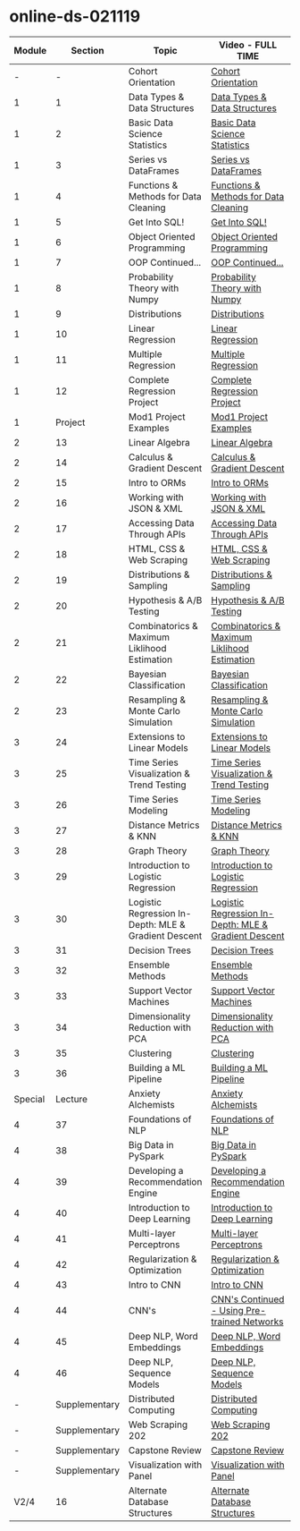 # online-ds-021119
| **Module** | **Section** | **Topic**       | **Video - FULL TIME**        | **Video - PART TIME** |
| ---------- | ----------- | --------------- | ---------------------------- | --------------------- |
| -          | -           | Cohort Orientation | [Cohort Orientation](https://youtu.be/-GltRwac6zw) | [Cohort Orientation](https://youtu.be/iTXcg9BCwzw) 
| 1          | 1           | Data Types & Data Structures | [Data Types & Data Structures](https://youtu.be/uqBofN6WZcU) | [Data Types & Data Structures](https://youtu.be/ZjSx2L8vBbI) 
| 1          | 2           | Basic Data Science Statistics | [Basic Data Science Statistics](https://youtu.be/uqBofN6WZcU) | [Basic Data Science Statistics]() 
| 1          | 3           | Series vs DataFrames | [Series vs DataFrames](https://youtu.be/QaaK6bOVgKo) | [Series vs DataFrames](https://youtu.be/DTVjtn_kmQ8) 
| 1          | 4           | Functions & Methods for Data Cleaning | [Functions & Methods for Data Cleaning](https://youtu.be/LZvQOfrYAZI) | [Data Types & Data Structures](https://youtu.be/y_2vIxo-IuA) 
| 1          | 5           | Get Into SQL! | [Get Into SQL!](https://youtu.be/-C5JvcCsvwg) | [Get Into SQL!](https://youtu.be/TCuLoGAuPOo) 
| 1          | 6           | Object Oriented Programming | [Object Oriented Programming](https://youtu.be/pN4BgBb2NrU) | [Object Oriented Programming]() 
| 1          | 7           | OOP Continued... | [OOP Continued...](https://youtu.be/5dexsSdvs5g) | [OOP Continued...](https://youtu.be/426GbeADm14) 
| 1          | 8           | Probability Theory with Numpy | [Probability Theory with Numpy](https://youtu.be/R7-HF-boJoU) | [Probability Theory with Numpy](https://youtu.be/T79xrRLL8kY) 
| 1          | 9           | Distributions | [Distributions](https://youtu.be/4U8AOf1RDLY) | [Distributions](https://youtu.be/SHHlOaKmIc8) 
| 1          | 10           | Linear Regression | [Linear Regression](https://youtu.be/HBHYTM_lBpA) | [Linear Regression](https://youtu.be/Vv0XiwawZU8)
| 1          | 11           | Multiple Regression | [Multiple Regression](https://youtu.be/BooKsUOq7Qk) | [Multiple Regression](https://youtu.be/vVLgZ6FTXEE) 
| 1          | 12           | Complete Regression Project | [Complete Regression Project](https://youtu.be/xpx1Czx7O64) | [Complete Regression Project](https://youtu.be/FsOm1yQ2JjM) 
| 1          | Project      | Mod1 Project Examples | [Mod1 Project Examples](https://youtu.be/QILZMUrVcsk) | [Mod1 Project Examples]()
| 2          | 13           | Linear Algebra | [Linear Algebra](https://youtu.be/DqbY1Ra0xro) | [Linear Algebra]()
| 2          | 14           | Calculus & Gradient Descent | [Calculus & Gradient Descent](https://youtu.be/SBhzvA03y64) | [Calculus & Gradient Descent](https://youtu.be/yaPptvOMrns)
| 2          | 15           | Intro to ORMs | [Intro to ORMs](https://youtu.be/8tygjzhsHIg) | [Intro to ORMs](https://youtu.be/MNj-NOkhtXs)
| 2          | 16           | Working with JSON & XML | [Working with JSON & XML](https://youtu.be/Kw6e-utq2os) | [Working with JSON & XML](https://youtu.be/EOhYT2_iuMY)
| 2          | 17           | Accessing Data Through APIs | [Accessing Data Through APIs](https://youtu.be/VpTXSsgI5lE) | [Accessing Data Through APIs](https://youtu.be/2eKZk9iN1zE)
| 2          | 18           | HTML, CSS & Web Scraping | [HTML, CSS & Web Scraping](https://youtu.be/6CnMbns5j4s) | [HTML, CSS & Web Scraping](https://youtu.be/No9k3CHs0fU)
| 2          | 19           | Distributions & Sampling | [Distributions & Sampling](https://youtu.be/czA__xdRywM) | [Distributions & Sampling](https://youtu.be/K3SZiy44qCA)
| 2          | 20           | Hypothesis & A/B Testing | [Hypothesis & A/B Testing](https://youtu.be/UsU2h73CjoU) | [Hypothesis & A/B Testing](https://youtu.be/EtqVnbcBkHk)
| 2          | 21           | Combinatorics & Maximum Liklihood Estimation | [Combinatorics & Maximum Liklihood Estimation](https://youtu.be/C9wao6q1FmA) | [Combinatorics & Maximum Liklihood Estimation](https://youtu.be/PACW82b64VQ)
| 2          | 22           | Bayesian Classification | [Bayesian Classification](https://youtu.be/CDYZgB73reI) | [Bayesian Classification](https://youtu.be/gIH6wWNsJtw)
| 2          | 23           | Resampling & Monte Carlo Simulation | [Resampling & Monte Carlo Simulation](https://youtu.be/UBtte80oKtQ) | [Resampling & Monte Carlo Simulation](https://youtu.be/0O05GTr_W3w)
| 3          | 24           | Extensions to Linear Models | [Extensions to Linear Models]() | [Extensions to Linear Models](https://youtu.be/AUsuYhdRLac)
| 3          | 25           | Time Series Visualization & Trend Testing | [Time Series Visualization & Trend Testing](https://youtu.be/P1qx1Qyuoio) | [Time Series Visualization & Trend Testing](https://youtu.be/Sg70vALNadQ)
| 3          | 26           | Time Series Modeling | [Time Series Modeling](https://youtu.be/aSc_gVR2Jso) | [Time Series Modeling](https://youtu.be/W9LE3T1tpZs)
| 3          | 27           | Distance Metrics & KNN | [Distance Metrics & KNN](https://youtu.be/YQ3sKO4FA2s) | [Distance Metrics & KNN](https://youtu.be/NzcQTpbh8fQ)
| 3          | 28           | Graph Theory | [Graph Theory]() | [Graph Theory]()
| 3          | 29           | Introduction to Logistic Regression | [Introduction to Logistic Regression](https://youtu.be/JBTDvRyMxjw) | [Introduction to Logistic Regression]()
| 3          | 30           | Logistic Regression In-Depth: MLE & Gradient Descent | [Logistic Regression In-Depth: MLE & Gradient Descent]() | [Logistic Regression In-Depth: MLE & Gradient Descent]()
| 3          | 31           | Decision Trees | [Decision Trees](https://youtu.be/3oLEpFD8Rww) | [Decision Trees]()
| 3          | 32           | Ensemble Methods | [Ensemble Methods](https://youtu.be/Vwcuw8Ripuc) | [Ensemble Methods]()
| 3          | 33           | Support Vector Machines | [Support Vector Machines](https://youtu.be/gr3rA1wJJgI) | [Support Vector Machines]()
| 3          | 34           | Dimensionality Reduction with PCA | [Dimensionality Reduction with PCA](https://youtu.be/aoJuLViJwEM) | [Dimensionality Reduction with PCA]()
| 3          | 35           | Clustering | [Clustering]() | [Clustering]()
| 3          | 36           | Building a ML Pipeline | [Building a ML Pipeline](https://youtu.be/Zw7BRIEK07E) | [Building a ML Pipeline]()
| Special    | Lecture      | Anxiety Alchemists | [Anxiety Alchemists](https://youtu.be/PoX7kappBbc) | [Anxiety Alchemists](https://youtu.be/PoX7kappBbc)
| 4          | 37           | Foundations of NLP | [Foundations of NLP](https://youtu.be/P_rZsyoQDn8) | [Foundations of NLP]()
| 4          | 38           | Big Data in PySpark | [Big Data in PySpark](https://youtu.be/P_rZsyoQDn8) | [Big Data in PySpark]()
| 4          | 39           | Developing a Recommendation Engine | [Developing a Recommendation Engine](https://youtu.be/mKthRvkfrT0) | [Developing a Recommendation Engine]()
| 4          | 40           | Introduction to Deep Learning | [Introduction to Deep Learning](https://youtu.be/iKD8dQ2uW3Q) | [Introduction to Deep Learning]()
| 4          | 41           | Multi-layer Perceptrons | [Multi-layer Perceptrons](https://youtu.be/HQFGeB1TtX8) | [Multi-layer Perceptrons]()
| 4          | 42           | Regularization & Optimization | [Regularization & Optimization](https://youtu.be/9Vd8C8et4ro) | [Regularization & Optimization]()
| 4          | 43           | Intro to CNN | [Intro to CNN](https://youtu.be/JW6ATu6qPm0) | [Intro to CNN]()
| 4          | 44           | CNN's | [CNN's Continued - Using Pre-trained Networks](https://youtu.be/caxpmCBuGP4) | [CNN's Continued - Using Pre-trained Networks]()
| 4          | 45           | Deep NLP, Word Embeddings | [Deep NLP, Word Embeddings](https://youtu.be/O3yA4gCZsxY) | [Deep NLP, Word Embeddings]()
| 4          | 46           | Deep NLP, Sequence Models | [Deep NLP, Sequence Models](https://youtu.be/5prmWSKrwOI) | [Deep NLP, Sequence Models]()
| -          | Supplementary| Distributed Computing | [Distributed Computing](https://youtu.be/YKndI-HwA90) | [Distributed Computing]()
| -          | Supplementary| Web Scraping 202 | [Web Scraping 202](https://youtu.be/kWcLEqVr2l8) | [Web Scraping 202]()
| -          | Supplementary| Capstone Review | [Capstone Review](https://youtu.be/xzxqSw05ZbQ) | [Capstone Review]()
| -          | Supplementary| Visualization with Panel | [Visualization with Panel](https://youtu.be/Z-l00DYUJT8) | [Visualization with Panel]()
| V2/4       | 16| Alternate Database Structures | [Alternate Database Structures]() | [Alternater Database Structures](https://youtu.be/u9rHgWXVvBA)
